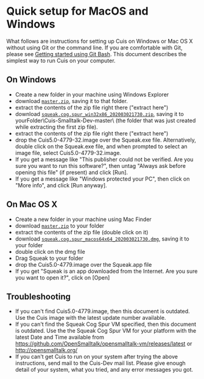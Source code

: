 # Quick setup for MacOS and Windows #

What follows are instructions for setting up Cuis on Windows or Mac OS X without using Git or the command line. If you are comfortable with Git, please see [Getting started using Git Bash](GettingStarted.md). This document describes the simplest way to run Cuis on your computer.

## On Windows ##
* Create a new folder in your machine using Windows Explorer
* download [`master.zip`](https://github.com/Cuis-Smalltalk/Cuis-Smalltalk-Dev/archive/master.zip), saving it to that folder.
* extract the contents of the zip file right there ("extract here")
* download [`squeak.cog.spur_win32x86_202003021730.zip`](https://github.com/OpenSmalltalk/opensmalltalk-vm/releases/download/202003021730/squeak.cog.spur_win32x86_202003021730.zip), saving it to yourFolder\Cuis-Smalltalk-Dev-master\ (the folder that was just created while extracting the first zip file).
* extract the contents of the zip file right there ("extract here")
* drop the Cuis5.0-4779-32.image over the Squeak.exe file. Alternatively, double click on the Squeak.exe file, and when prompted to select an image file, select Cuis5.0-4779-32.image.
* If you get a message like "This publisher could not be verified. Are you sure you want to run this software?", then untag "Always ask before opening this file" (if present) and click [Run].
* If you get a message like "Windows protected your PC", then click on "More info", and click [Run anyway].

## On Mac OS X ##
* Create a new folder in your machine using Mac Finder
* download [`master.zip`](https://github.com/Cuis-Smalltalk/Cuis-Smalltalk-Dev/archive/master.zip) to your folder
* extract the contents of the zip file (double click on it)
* download [`squeak.cog.spur_macos64x64_202003021730.dmg`](https://github.com/OpenSmalltalk/opensmalltalk-vm/releases/download/202003021730/squeak.cog.spur_macos64x64_202003021730.dmg), saving it to your folder
* double click on the dmg file
* Drag Squeak to your folder
* drop the Cuis5.0-4779.image over the Squeak.app file
* If you get "Squeak is an app downloaded from the Internet. Are you sure you want to open it?", click on [Open]

## Troubleshooting ##
* If you can't find Cuis5.0-4779.image, then this document is outdated. Use the Cuis image with the latest update number available.
* If you can't find the Squeak Cog Spur VM specified, then this document is outdated. Use the the Squeak Cog Spur VM for your platform with the latest Date and Time available from https://github.com/OpenSmalltalk/opensmalltalk-vm/releases/latest or http://opensmalltalk.org/
* If you can't get Cuis to run on your system after trying the above instructions, send mail to the Cuis-Dev mail list. Please give enough detail of your system, what you tried, and any error messages you got.
